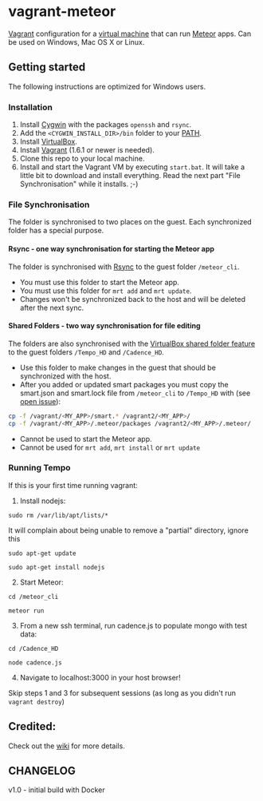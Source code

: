 vagrant-meteor
==============

[Vagrant](http://www.vagrantup.com/) configuration for a [virtual machine](http://en.wikipedia.org/wiki/Virtual_machine)
that can run [Meteor](https://www.meteor.com/) apps. Can be used on Windows, Mac OS X or Linux.

## Getting started

The following instructions are optimized for Windows users.

### Installation

1. Install [Cygwin](http://www.cygwin.com/install.html) with the packages `openssh` and `rsync`.
2. Add the `<CYGWIN_INSTALL_DIR>/bin` folder to your [PATH](http://geekswithblogs.net/renso/archive/2009/10/21/how-to-set-the-windows-path-in-windows-7.aspx).
3. Install [VirtualBox](https://www.virtualbox.org/wiki/Downloads).
4. Install [Vagrant](http://www.vagrantup.com/downloads.html) (1.6.1 or newer is needed).
5. Clone this repo to your local machine.
6. Install and start the Vagrant VM by executing `start.bat`.
It will take a little bit to download and install everything.
Read the next part "File Synchronisation" while it installs. ;-)

### File Synchronisation

The folder is synchronised to two places on the guest. Each synchronized folder has a special purpose.

#### Rsync - one way synchronisation for starting the Meteor app

The folder is synchronised with [Rsync](http://docs.vagrantup.com/v2/synced-folders/rsync.html) to the guest folder `/meteor_cli`.

* You must use this folder to start the Meteor app.
* You must use this folder for `mrt add` and `mrt update`.
* Changes won't be synchronized back to the host and will be deleted after the next sync.

#### Shared Folders - two way synchronisation for file editing

The folders are also synchronised with the [VirtualBox shared folder feature](https://www.virtualbox.org/manual/ch04.html#sharedfolders) to the guest folders `/Tempo_HD` and `/Cadence_HD`.

* Use this folder to make changes in the guest that should be synchronized with the host.
* After you added or updated smart packages you must copy the smart.json and smart.lock file
  from `/meteor_cli` to `/Tempo_HD` with (see [open issue](https://github.com/Sanjo/vagrant-meteor/issues/4)):
  
```bash
cp -f /vagrant/<MY_APP>/smart.* /vagrant2/<MY_APP>/
cp -f /vagrant/<MY_APP>/.meteor/packages /vagrant2/<MY_APP>/.meteor/
```
* Cannot be used to start the Meteor app.
* Cannot be used for `mrt add`, `mrt install` or `mrt update`

### Running Tempo

If this is your first time running vagrant:

1. Install nodejs:

`sudo rm /var/lib/apt/lists/*`

It will complain about being unable to remove a "partial" directory, ignore this

`sudo apt-get update`

`sudo apt-get install nodejs`


2. Start Meteor:

`cd /meteor_cli`

`meteor run`


3. From a new ssh terminal, run cadence.js to populate mongo with test data:

`cd /Cadence_HD`

`node cadence.js`


4. Navigate to localhost:3000 in your host browser!

Skip steps 1 and 3 for subsequent sessions (as long as you didn't run `vagrant destroy`)





## Credited:

Check out the [wiki](https://github.com/Sanjo/vagrant-meteor/wiki) for more details.


CHANGELOG
---------
v1.0 - initial build with Docker
